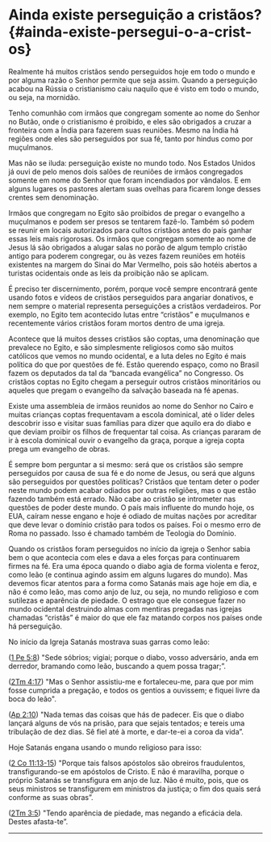 # Ainda existe perseguição a cristãos? {#ainda-existe-persegui-o-a-crist-os}

Realmente há muitos cristãos sendo perseguidos hoje em todo o mundo e por alguma razão o Senhor permite que seja assim. Quando a perseguição acabou na Rússia o cristianismo caiu naquilo que é visto em todo o mundo, ou seja, na mornidão.

Tenho comunhão com irmãos que congregam somente ao nome do Senhor no Butão, onde o cristianismo é proibido, e eles são obrigados a cruzar a fronteira com a Índia para fazerem suas reuniões. Mesmo na Índia há regiões onde eles são perseguidos por sua fé, tanto por hindus como por muçulmanos.

Mas não se iluda: perseguição existe no mundo todo. Nos Estados Unidos já ouvi de pelo menos dois salões de reuniões de irmãos congregados somente em nome do Senhor que foram incendiados por vândalos. E em alguns lugares os pastores alertam suas ovelhas para ficarem longe desses crentes sem denominação.

Irmãos que congregam no Egito são proibidos de pregar o evangelho a muçulmanos e podem ser presos se tentarem fazê-lo. Também só podem se reunir em locais autorizados para cultos cristãos antes do país ganhar essas leis mais rigorosas. Os irmãos que congregam somente ao nome de Jesus lá são obrigados a alugar salas no porão de algum templo cristão antigo para poderem congregar, ou às vezes fazem reuniões em hotéis existentes na margem do Sinai do Mar Vermelho, pois são hotéis abertos a turistas ocidentais onde as leis da proibição não se aplicam.

É preciso ter discernimento, porém, porque você sempre encontrará gente usando fotos e vídeos de cristãos perseguidos para angariar donativos, e nem sempre o material representa perseguições a cristãos verdadeiros. Por exemplo, no Egito tem acontecido lutas entre “cristãos” e muçulmanos e recentemente vários cristãos foram mortos dentro de uma igreja.

Acontece que lá muitos desses cristãos são coptas, uma denominação que prevalece no Egito, e são simplesmente religiosos como são muitos católicos que vemos no mundo ocidental, e a luta deles no Egito é mais política do que por questões de fé. Estão querendo espaço, como no Brasil fazem os deputados da tal da “bancada evangélica” no Congresso. Os cristãos coptas no Egito chegam a perseguir outros cristãos minoritários ou aqueles que pregam o evangelho da salvação baseada na fé apenas.

Existe uma assembleia de irmãos reunidos ao nome do Senhor no Cairo e muitas crianças coptas frequentavam a escola dominical, até o líder deles descobrir isso e visitar suas famílias para dizer que aquilo era do diabo e que deviam proibir os filhos de frequentar tal coisa. As crianças pararam de ir à escola dominical ouvir o evangelho da graça, porque a igreja copta prega um evangelho de obras.

É sempre bom perguntar a si mesmo: será que os cristãos são sempre perseguidos por causa de sua fé e do nome de Jesus, ou será que alguns são perseguidos por questões políticas? Cristãos que tentam deter o poder neste mundo podem acabar odiados por outras religiões, mas o que estão fazendo também está errado. Não cabe ao cristão se intrometer nas questões de poder deste mundo. O país mais influente do mundo hoje, os EUA, caíram nesse engano e hoje é odiado de muitas nações por acreditar que deve levar o domínio cristão para todos os países. Foi o mesmo erro de Roma no passado. Isso é chamado também de Teologia do Domínio.

Quando os cristãos foram perseguidos no início da igreja o Senhor sabia bem o que acontecia com eles e dava a eles forças para continuarem firmes na fé. Era uma época quando o diabo agia de forma violenta e feroz, como leão (e continua agindo assim em alguns lugares do mundo). Mas devemos ficar atentos para a forma como Satanás mais age hoje em dia, e não é como leão, mas como anjo de luz, ou seja, no mundo religioso e com sutilezas e aparência de piedade. O estrago que ele consegue fazer no mundo ocidental destruindo almas com mentiras pregadas nas igrejas chamadas “cristãs” é maior do que ele faz matando corpos nos países onde há perseguição.

No início da Igreja Satanás mostrava suas garras como leão:

([1 Pe 5:8](http://bibliaonline.com.br/acf/1pe/5/8)) &quot;Sede sóbrios; vigiai; porque o diabo, vosso adversário, anda em derredor, bramando como leão, buscando a quem possa tragar;”.

([2Tm 4:17](http://bibliaonline.com.br/acf/2tm/4/17)) &quot;Mas o Senhor assistiu-me e fortaleceu-me, para que por mim fosse cumprida a pregação, e todos os gentios a ouvissem; e fiquei livre da boca do leão&quot;.

([Ap 2:10](http://bibliaonline.com.br/acf/ap/2/10)) &quot;Nada temas das coisas que hás de padecer. Eis que o diabo lançará alguns de vós na prisão, para que sejais tentados; e tereis uma tribulação de dez dias. Sê fiel até à morte, e dar-te-ei a coroa da vida”.

Hoje Satanás engana usando o mundo religioso para isso:

([2 Co 11:13-15](http://bibliaonline.com.br/acf/2co/11/13-15)) &quot;Porque tais falsos apóstolos são obreiros fraudulentos, transfigurando-se em apóstolos de Cristo. E não é maravilha, porque o próprio Satanás se transfigura em anjo de luz. Não é muito, pois, que os seus ministros se transfigurem em ministros da justiça; o fim dos quais será conforme as suas obras”.

([2Tm 3:5](http://bibliaonline.com.br/acf/2tm/3/5)) &quot;Tendo aparência de piedade, mas negando a eficácia dela. Destes afasta-te”.

*****